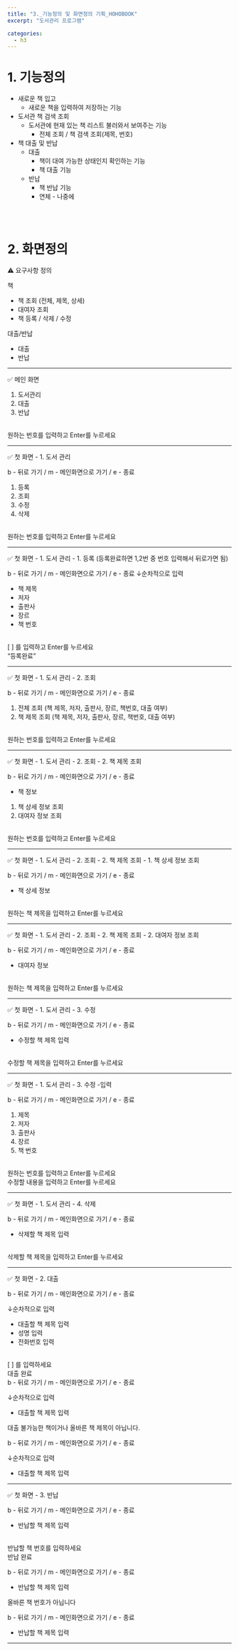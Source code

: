 ```yaml
---
title: "3._기능정의 및 화면정의 기획_HOHOBOOK"
excerpt: "도서관리 프로그램"

categories:
  - h3
---
```


# 1. 기능정의
- 새로운 책 입고
    - 새로운 책을 입력하여 저장하는 기능
- 도서관 책 검색 조회
    - 도서관에 현재 있는 책 리스트 불러와서 보여주는 기능
        - 전체 조회 / 책 검색 조회(제목, 번호)
- 책 대출 및 반납
    - 대출
        - 책이 대여 가능한 상태인지 확인하는 기능
        - 책 대출 기능
    - 반납
        - 책 반납 기능
        - 연체 - 나중에
<br>
<br>

# 2. 화면정의

⚠️ 요구사항 정의

책
- 책 조회 (전체, 제목, 상세)
- 대여자 조회
- 책 등록 / 삭제 / 수정

대출/반납
- 대출
- 반납


---
<aside>
✅ 메인 화면

1. 도서관리
2. 대출 
3. 반납
<br>
원하는 번호를 입력하고 Enter를 누르세요
</aside>

---

<aside>
✅ 첫 화면 - 1. 도서 관리
  
b - 뒤로 가기 / m - 메인화면으로 가기 / e - 종료 
1. 등록
2. 조회
3. 수정
4. 삭제
<br>
원하는 번호를 입력하고 Enter를 누르세요
</aside>

---

<aside>
✅ 첫 화면 - 1. 도서 관리 - 1. 등록 (등록완료하면 1,2번 중 번호 입력해서 뒤로가면 됨)

b - 뒤로 가기 / m - 메인화면으로 가기 / e - 종료 
↓순차적으로 입력
- 책 제목
- 저자
- 출판사
- 장르
- 책 번호
<br>
[   ] 를 입력하고 Enter를 누르세요
<br>
“등록완료”

</aside>

---

<aside>
✅ 첫 화면 - 1. 도서 관리 - 2. 조회

b - 뒤로 가기 / m - 메인화면으로 가기 / e - 종료 

1. 전체 조회 (책 제목, 저자, 출판사, 장르, 책번호, 대출 여부)
2. 책 제목 조회 (책 제목, 저자, 출판사, 장르, 책번호, 대출 여부)
<br>
원하는 번호를 입력하고 Enter를 누르세요

</aside>

---

<aside>
✅ 첫 화면 - 1. 도서 관리 - 2. 조회 - 2. 책 제목 조회

b - 뒤로 가기 / m - 메인화면으로 가기 / e - 종료 

- 책 정보
1. 책 상세 정보 조회
2. 대여자 정보 조회
<br>
원하는 번호를 입력하고 Enter를 누르세요

</aside>

---

<aside>
✅ 첫 화면 - 1. 도서 관리 - 2. 조회 - 2. 책 제목 조회 - 1. 책 상세 정보 조회

b - 뒤로 가기 / m - 메인화면으로 가기 / e - 종료 

- 책 상세 정보
<br>
원하는 책 제목을 입력하고 Enter를 누르세요

</aside>

---

<aside>
✅ 첫 화면 - 1. 도서 관리 - 2. 조회 - 2. 책 제목 조회 - 2. 대여자 정보 조회

b - 뒤로 가기 / m - 메인화면으로 가기 / e - 종료 
- 대여자 정보
<br>
원하는 책 제목을 입력하고 Enter를 누르세요

</aside>

---

<aside>
✅ 첫 화면 - 1. 도서 관리 - 3. 수정

b - 뒤로 가기 / m - 메인화면으로 가기 / e - 종료 

- 수정할 책 제목 입력
<br>
수정할 책 제목을 입력하고 Enter를 누르세요

</aside>

---

<aside>
✅ 첫 화면 - 1. 도서 관리 - 3. 수정 -입력

b - 뒤로 가기 / m - 메인화면으로 가기 / e - 종료 

1. 제목
2. 저자
3. 출판사
4. 장르
5. 책 번호 
<br>
원하는 번호를 입력하고 Enter를 누르세요
<br>
수정할 내용을 입력하고 Enter를 누르세요

</aside>

---

<aside>
✅ 첫 화면 - 1. 도서 관리 - 4. 삭제

b - 뒤로 가기 / m - 메인화면으로 가기 / e - 종료 

- 삭제할 책 제목 입력
<br>
삭제할 책 제목을 입력하고 Enter를 누르세요

</aside>

---

<aside>
✅ 첫 화면 - 2. 대출

b - 뒤로 가기 / m - 메인화면으로 가기 / e - 종료 

↓순차적으로 입력

- 대출할 책 제목 입력
- 성명 입력
- 전화번호 입력
<br>
[   ] 를 입력하세요
<br>
대출 완료
<br>
b - 뒤로 가기 / m - 메인화면으로 가기 / e - 종료 

↓순차적으로 입력

- 대출할 책 제목 입력

대출 불가능한 책이거나 올바른 책 제목이 아닙니다.

b - 뒤로 가기 / m - 메인화면으로 가기 / e - 종료 

↓순차적으로 입력

- 대출할 책 제목 입력
</aside>

---

<aside>
✅ 첫 화면 - 3.  반납

b - 뒤로 가기 / m - 메인화면으로 가기 / e - 종료 

- 반납할 책 제목 입력
<br>
반납할 책 번호를 입력하세요
<br>
반납 완료

b - 뒤로 가기 / m - 메인화면으로 가기 / e - 종료 

- 반납할 책 제목 입력

올바른 책 번호가 아닙니다

b - 뒤로 가기 / m - 메인화면으로 가기 / e - 종료 

- 반납할 책 제목 입력

</aside>

---